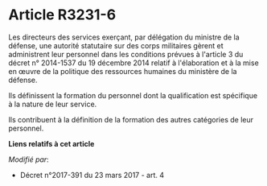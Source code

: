 # Article R3231-6

Les directeurs des services exerçant, par délégation du ministre de la défense, une autorité statutaire sur des corps
militaires gèrent et administrent leur personnel dans les conditions prévues à l'article 3 du décret n° 2014-1537 du 19
décembre 2014 relatif à l'élaboration et à la mise en œuvre de la politique des ressources humaines du ministère de la
défense.

Ils définissent la formation du personnel dont la qualification est spécifique à la nature de leur service.

Ils contribuent à la définition de la formation des autres catégories de leur personnel.

**Liens relatifs à cet article**

_Modifié par_:

  - Décret n°2017-391 du 23 mars 2017 - art. 4
